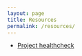 ```yaml
---
layout: page
title: Resources
permalink: /resources/
---
```


- [Project healthcheck](project-healthcheck.html)
